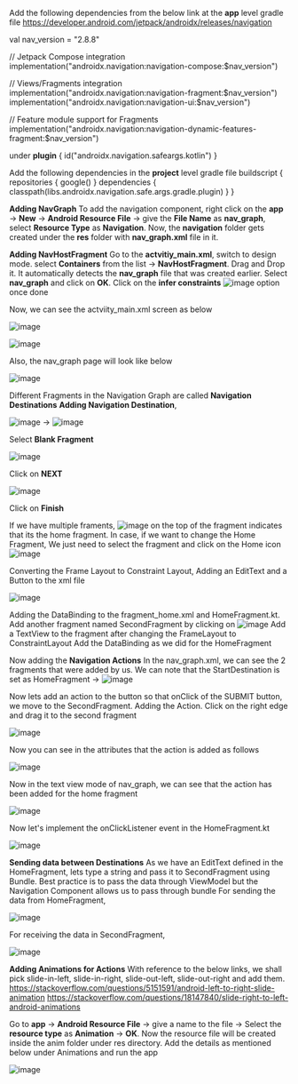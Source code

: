 Add the following dependencies from the below link at the **app** level gradle file
https://developer.android.com/jetpack/androidx/releases/navigation

val nav_version = "2.8.8"

// Jetpack Compose integration
implementation("androidx.navigation:navigation-compose:$nav_version")

// Views/Fragments integration
implementation("androidx.navigation:navigation-fragment:$nav_version")
implementation("androidx.navigation:navigation-ui:$nav_version")

// Feature module support for Fragments
implementation("androidx.navigation:navigation-dynamic-features-fragment:$nav_version")

under **plugin** {
  id("androidx.navigation.safeargs.kotlin")
}

Add the following dependencies in the **project** level gradle file
buildscript {
    repositories {
        google()
    }
    dependencies {
        classpath(libs.androidx.navigation.safe.args.gradle.plugin)
    }
}

**Adding NavGraph**
To add the navigation component, right click on the **app** -> **New** -> **Android Resource File** -> give the **File Name**  as **nav_graph**, select **Resource Type** as **Navigation**.
Now, the **navigation** folder gets created under the **res** folder with **nav_graph.xml** file in it.

**Adding NavHostFragment**
Go to the **actvitiy_main.xml**, switch to design mode. select **Containers** from the list -> **NavHostFragment**. Drag and Drop it. It automatically detects the **nav_graph** file that was created earlier.
Select **nav_graph** and click on **OK**. Click on the **infer constraints** ![image](https://github.com/user-attachments/assets/cee6f2ea-7be3-4eeb-9d80-ac98448c9818)
option once done

Now, we can see the actviity_main.xml screen as below

![image](https://github.com/user-attachments/assets/085f5b23-4939-4446-9a54-df1755292937)

![image](https://github.com/user-attachments/assets/4fb8cd31-4b5c-47fb-a5ca-298b9eb9358a)

Also, the nav_graph page will look like below

![image](https://github.com/user-attachments/assets/fd2f9766-d7c1-4961-b05f-c631fd1b21c6)

Different Fragments in the Navigation Graph are called **Navigation Destinations**
**Adding Navigation Destination**,

![image](https://github.com/user-attachments/assets/09a8b4d3-15cb-4e32-a791-74a01eeffe0b) -> ![image](https://github.com/user-attachments/assets/aa2f3cd9-4a24-43e9-9de5-086e8a044d2a)

Select **Blank Fragment**

![image](https://github.com/user-attachments/assets/d94f7c66-7516-4eaa-8f89-8d4146034eef)

Click on **NEXT**

![image](https://github.com/user-attachments/assets/06c97b22-5289-4f5c-a827-bb172299d5a7)

Click on **Finish**

If we have multiple framents, ![image](https://github.com/user-attachments/assets/f4b35426-a556-4bee-bea5-bf418fe24783) on the top of the fragment indicates that its the home fragment. In case, if we want to change the Home Fragment, We just need to select the fragment and click on the Home icon ![image](https://github.com/user-attachments/assets/6a90285b-d9f7-48bb-be4f-7943924cfd98)

Converting the Frame Layout to Constraint Layout, Adding an EditText and a Button to the xml file

![image](https://github.com/user-attachments/assets/65c9c256-a7da-40fb-9332-0eb484d7dae8)

Adding the DataBinding to the fragment_home.xml and HomeFragment.kt.
Add another fragment named SecondFragment by clicking on ![image](https://github.com/user-attachments/assets/4fa2ac97-7f98-4576-8fbb-be23d1d2dc3f) Add a TextView to the fragment after changing the FrameLayout to ConstraintLayout
Add the DataBinding as we did for the HomeFragment

Now adding the **Navigation Actions**
In the nav_graph.xml, we can see the 2 fragments that were added by us.
We can note that the StartDestination is set as HomeFragment -> ![image](https://github.com/user-attachments/assets/55d81483-acbd-4436-9f8b-8a95be847397)

Now lets add an action to the button so that onClick of the SUBMIT button, we move to the SecondFragment.
Adding the Action. Click on the right edge and drag it to the second fragment 

![image](https://github.com/user-attachments/assets/54621a15-c4e2-4e64-b43f-84d506b447f3)

Now you can see in the attributes that the action is added as follows

![image](https://github.com/user-attachments/assets/303c18e3-7741-4dd2-9015-99ba5e3b81fc)

Now in the text view mode of nav_graph, we can see that the action has been added for the home fragment

![image](https://github.com/user-attachments/assets/a9c28461-6c5c-46ad-b418-5dde9433b017)

Now let's implement the onClickListener event in the HomeFragment.kt

![image](https://github.com/user-attachments/assets/169572f4-5682-41c7-863a-2e4110e7877f)

**Sending data between Destinations**
As we have an EditText defined in the HomeFragment, lets type a string and pass it to SecondFragment using Bundle.
Best practice is to pass the data through ViewModel but the Navigation Component allows us to pass through bundle
For sending the data from HomeFragment,

![image](https://github.com/user-attachments/assets/0d3922d6-b656-4684-91fe-1d9e83ca8ac3)

For receiving the data in SecondFragment,

![image](https://github.com/user-attachments/assets/5c68e6fd-e9be-40b0-86c3-d92d02bc10e1)

**Adding Animations for Actions**
With reference to the below links, we shall pick slide-in-left, slide-in-right, slide-out-left, slide-out-right and add them.
https://stackoverflow.com/questions/5151591/android-left-to-right-slide-animation
https://stackoverflow.com/questions/18147840/slide-right-to-left-android-animations

Go to **app** -> **Android Resource File** -> give a name to the file -> Select the **resource type** as **Animation** -> **OK**.
Now the resource file will be created inside the anim folder under res directory.
Add the details as mentioned below under Animations and run the app

![image](https://github.com/user-attachments/assets/77df4634-e737-435e-af24-4f36f74565cb)

